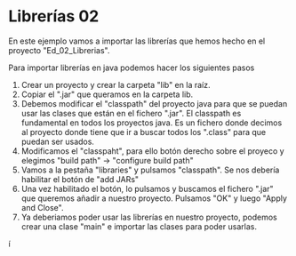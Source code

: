 # Librerías 02

En este ejemplo vamos a importar las librerías que hemos hecho en el proyecto "Ed_02_Librerias".

Para importar librerías en java podemos hacer los siguientes pasos

1. Crear un proyecto y crear la carpeta "lib" en la raíz.
2. Copiar el ".jar" que queramos en la carpeta lib.
3. Debemos modificar el "classpath" del proyecto java para que se puedan usar las clases que están en el fichero ".jar". El classpath es fundamental en todos los proyectos java. Es un fichero donde decimos al proyecto donde tiene que ir a buscar todos los ".class" para que puedan ser usados.
4. Modificamos el "classpaht", para ello botón derecho sobre el proyeco y elegimos "build path" -> "configure build path"
5. Vamos a la pestaña "libraries" y pulsamos "classpath". Se nos debería habilitar el botón de "add JARs"
6. Una vez habilitado el botón, lo pulsamos y buscamos el fichero ".jar" que queremos añadir a nuestro proyecto. Pulsamos "OK" y luego "Apply and Close".
7. Ya deberiamos poder usar las librerías en nuestro proyecto, podemos crear una clase "main" e importar las clases para poder usarlas.

í
